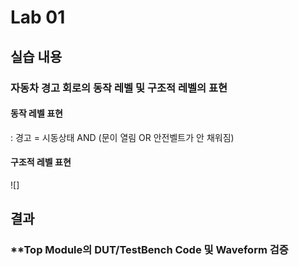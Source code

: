 # Lab 01

## 실습 내용

### **자동차 경고 회로의 동작 레벨 및 구조적 레벨의 표현**

#### **동작 레벨 표현**
: 경고 = 시동상태 AND (문이 열림 OR 안전벨트가 안 채워짐)

#### **구조적 레벨 표현**
![] 

## 결과

### **Top Module의 DUT/TestBench Code 및 Waveform 검증 


<!--stackedit_data:
eyJoaXN0b3J5IjpbLTEwMzMwMTczMjYsNjIzODkzODZdfQ==
-->
